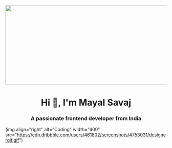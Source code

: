 <img src="https://wallpapercave.com/wp/wp1828925.png" width="1000px" height="250" />
<h1 align="center">Hi 👋, I'm Mayal Savaj</h1>
<h3 align="center">A passionate frontend developer from India</h3>

(img align="right" alt="Coding" width="400" src="https://cdn.dribbble.com/users/461802/screenshots/4753031/designergif.gif")
